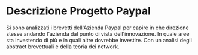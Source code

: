 
# Descrizione Progetto Paypal #

Si sono analizzati i brevetti dell'Azienda Paypal per capire in che
direzione stesse andando l'azienda dal punto di vista dell'innovazione. 
In quale aree sta investendo di più e in quali altre dovrebbe investire.
Con un analisi degli abstract brevettuali e della teoria dei network.
